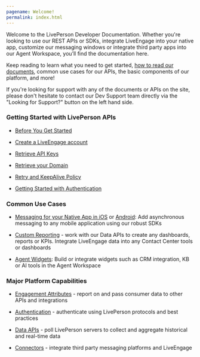 ```yaml
---
pagename: Welcome!
permalink: index.html
---
```


Welcome to the LivePerson Developer Documentation. Whether you're looking to use our REST APIs or SDKs, integrate LiveEngage into your native app, customize our messaging windows or integrate third party apps into our Agent Workspace, you’ll find the documentation here.

Keep reading to learn what you need to get started, [how to read our documents](getting-started-with-liveengage-apis-how-to-read-our-documents.html), common use cases for our APIs, the basic components of our platform, and more!

If you're looking for support with any of the documents or APIs on the site, please don't hesitate to contact our Dev Support team directly via the "Looking for Support?" button on the left hand side.

### Getting Started with LivePerson APIs

* [Before You Get Started](before-you-get-started-considerations-and-requirements.html)

* [Create a LiveEngage account](http://register.liveperson.com/developer/signup)

* [Retrieve API Keys](retrieve-api-keys-create-a-new-api-key.html)

* [Retrieve your Domain](retrieve-api-domains-using-the-domain-api.html)

* [Retry and KeepAlive Policy](retry-and-keepalive-best-practices-overview.html)

* [Getting Started with Authentication](major-platform-components-getting-started-with-authentication.html)

### Common Use Cases

* [Messaging for your Native App in iOS](mobile-app-messaging-sdk-for-ios-overview.html) or [Android](/mobile-app-messaging-sdk-for-android-overview.html): Add asynchronous messaging to any mobile application using our robust SDKs

* [Custom Reporting](major-platform-components-getting-started-with-data-apis.html) - work with our Data APIs to create any dashboards, reports or KPIs.  Integrate LiveEngage data into any Contact Center tools or dashboards

* [Agent Widgets](agent-workspace-widget-sdk-overview.html): Build or integrate widgets such as CRM integration, KB or AI tools in the Agent Workspace

### Major Platform Capabilities

* [Engagement Attributes](major-platform-components-getting-started-with-engagement-attributes.html) - report on and pass consumer data to other APIs and integrations

* [Authentication](authentication-introduction.html) - authenticate using LivePerson protocols and best practices

* [Data APIs](major-platform-components-getting-started-with-data-apis.html) - poll LivePerson servers to collect and aggregate historical and real-time data

* [Connectors](connector-api-connector-api-overview.html) - integrate third party messaging platforms and LiveEngage
